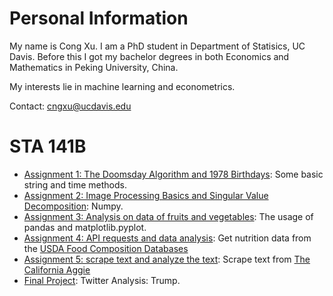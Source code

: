 # Personal Information

My name is Cong Xu. I am a PhD student in Department of Statisics, UC Davis. Before this I got my bachelor degrees in both Economics and Mathematics in Peking University, China.

My interests lie in machine learning and econometrics.

Contact: cngxu@ucdavis.edu

# STA 141B
- [Assignment 1: The Doomsday Algorithm and 1978 Birthdays](Assignment_1_revised.ipynb): Some basic string and time methods.
- [Assignment 2: Image Processing Basics and Singular Value Decomposition]("/Assignment_2(Cong_Xu)-1.ipynb"): Numpy.
- [Assignment 3: Analysis on data of fruits and vegetables](/"Assignment_3(Cong_Xu).ipynb"): The usage of pandas and matplotlib.pyplot.
- [Assignment 4: API requests and data analysis]("/Assignment_4(Cong_Xu).ipynb"): Get nutrition data from the [USDA Food Composition Databases](https://ndb.nal.usda.gov/ndb/search/list)
- [Assignment 5: scrape text and analyze the text]("Assignment_5(Cong_Xu).ipynb"): Scrape text from [The California Aggie](https://theaggie.org/)
- [Final Project](https://github.com/kevinxucong/141B): Twitter Analysis: Trump.
